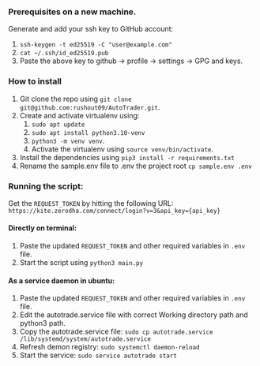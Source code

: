 
### Prerequisites on a new machine.

Generate and add your ssh key to GitHub account:
   1. `ssh-keygen -t ed25519 -C "user@example.com"`
   2. `cat ~/.ssh/id_ed25519.pub`
   3. Paste the above key to github -> profile -> settings -> GPG and keys.

### How to install

1. Git clone the repo using `git clone git@github.com:rushout09/AutoTrader.git`.
2. Create and activate virtualenv using:
   1. `sudo apt update`
   2. `sudo apt install python3.10-venv`
   3. `python3 -m venv venv`.
   4. Activate the virtualenv using `source venv/bin/activate`.
3. Install the dependencies using `pip3 install -r requirements.txt`
4. Rename the sample.env file to .env the project root `cp sample.env .env`

### Running the script:

Get the `REQUEST_TOKEN` by hitting the following URL: `https://kite.zerodha.com/connect/login?v=3&api_key={api_key}`


#### Directly on terminal:
1. Paste the updated `REQUEST_TOKEN` and other required variables in `.env` file.
2. Start the script using `python3 main.py`

#### As a service daemon in ubuntu:
1. Paste the updated `REQUEST_TOKEN` and other required variables in `.env` file.
2. Edit the autotrade.service file with correct Working directory path and python3 path.
3. Copy the autotrade.service file: `sudo cp autotrade.service /lib/systemd/system/autotrade.service`
4. Refresh demon registry: `sudo systemctl daemon-reload`
5. Start the service: `sudo service autotrade start`